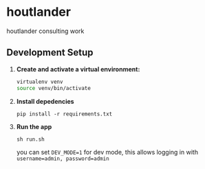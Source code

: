 # houtlander
houtlander consulting work

## Development Setup

1. **Create and activate a virtual environment:**

   ```bash
   virtualenv venv
   source venv/bin/activate
   ```
2. **Install depedencies**
    ```
    pip install -r requirements.txt
    ```
3. **Run the app**
    ```
    sh run.sh
    ```
    you can set `DEV_MODE=1` for dev mode, this allows logging in with `username=admin, password=admin` 
